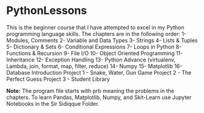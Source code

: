 # PythonLessons
This is the beginner course that I have attempted to excel in my Python programming language skills.
The chapters are in the following order:
1- Modules, Comments
2- Variable and Data Types
3- Strings
4- Lists & Tuples
5- Dictionary & Sets
6- Conditional Expressions
7- Loops in Python
8- Functions & Recursion
9- File I/O
10- Object Oriented Programming
11- Inheritance
12- Exception Handling
13- Python Advance (virtualenv, Lambda, join, format, map, filter, reduce)
14- Numpy
15- Matplotlib
16- Database Introduction
Project 1 - Snake, Water, Gun Game
Project 2 - The Perfect Guess
Project 3 - Student Library

**Note:** The program file starts with prb meaning the problems in the chapters.
To learn Pandas, Matplotlib, Numpy, and Skit-Learn use Jupyter Notebooks in the Sir Sidiqque Folder.
